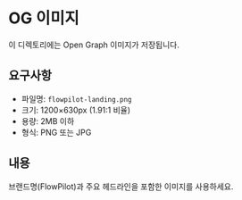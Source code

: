 # OG 이미지

이 디렉토리에는 Open Graph 이미지가 저장됩니다.

## 요구사항

- 파일명: `flowpilot-landing.png`
- 크기: 1200×630px (1.91:1 비율)
- 용량: 2MB 이하
- 형식: PNG 또는 JPG

## 내용

브랜드명(FlowPilot)과 주요 헤드라인을 포함한 이미지를 사용하세요.

